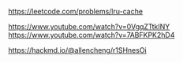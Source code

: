 
https://leetcode.com/problems/lru-cache

https://www.youtube.com/watch?v=0VgqZTtkINY
https://www.youtube.com/watch?v=7ABFKPK2hD4


https://hackmd.io/@allencheng/r1SHnesOi
